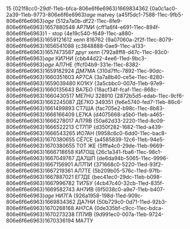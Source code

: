 15
{021f8cc0-29df-11eb-bfca-806e6f6e6963}$1669834362$
{0a0c1ac0-2a39-11eb-9773-806e6f6e6963}$age$ matvey
{a45f5dc1-7588-11ec-9fb5-806e6f6e6963}$age$
{512a7a0b-df22-11ec-8fe9-806e6f6e6963}$1657880548$ АР7МИ
{cff1a6f4-e691-11ec-894f-806e6f6e6963}$1$ - stop
{4e19c540-f649-11ec-a880-806e6f6e6963}$1659121612$ хелп 816762
{9a07060a-2f2f-11ec-8079-806e6f6e6963}$1656541088$
{c3848888-0ae9-11ec-a133-806e6f6e6963}$1657473587$ друг хелп
{792a8ff8-d47c-11ec-93c0-806e6f6e6963}$age$ КИ7НИ
{cbb44d22-4ee6-11ed-9bc3-806e6f6e6963}$age$ АЛ7НЕ
{ffcf04b9-331e-11ec-8382-806e6f6e6963}$1659182924$ ДМ7МА
{310d7ffc-7892-11ec-90dc-806e6f6e6963}$1660351603$ АР7СА
{3a7a8b40-ce5e-11ec-8280-806e6f6e6963}$1659039480$ КО1КУ
{3a5cbbc0-007d-11eb-97e9-806e6f6e6963}$1660135643$ ВА7БО
{18acf34f-fcaf-11ec-868c-806e6f6e6963}$1660430517$ ME7HU 328910
{2872b5d5-edab-11ec-9cf6-806e6f6e6963}$1662245087$ ДЕ7КО  349351
{fe6e5740-fed7-11eb-86c6-806e6f6e6963}$1661499893$ СТ7ША
{fac705e2-b98c-11ec-8b83-806e6f6e6963}$1666166409$ LE7KA
{d4075668-a5b0-11eb-a465-806e6f6e6963}$1666278017$ АЛ7ЯВ
{50a62d33-2220-11ed-8c09-806e6f6e6963}$1666522213$ СТ7ПР
{d350f282-1682-11ed-a439-806e6f6e6963}$1666543265$ ИО7АН
{9958c6c0-6dd0-11ec-bac8-806e6f6e6963}$1670380655$ СЁ7СЕ 
{a4585839-12c6-11eb-94e5-806e6f6e6963}$1670380655$ ТОТ ЖЕ
{5fffa4c0-29de-11eb-9669-806e6f6e6963}$1666718658$ КИ7ОЩ
{26c1a341-fba6-11ec-98c1-806e6f6e6963}$1667049767$ ДА7ШП
{de6da94b-5065-11ec-9996-806e6f6e6963}$1667156901$ АЛ7ПИ
{371668c0-5220-11ed-93f2-806e6f6e6963}$1667219361$ АЛ7ТЕ
{5b209b05-576c-11ed-97fb-806e6f6e6963}$1667887021$ ЕГ7ДЕ
{bec41ec0-29dc-11eb-b098-806e6f6e6963}$1667996782$ ТИ7БУ
{4cb47c40-32cb-11ed-835f-806e6f6e6963}$1669582743$ АН7ИВ
{6f5038c0-a9e7-11eb-b407-806e6f6e6963}$age$ НИ7ГА
{926a1958-198d-11ed-909c-806e6f6e6963}$1669834362$ ДА7НИ
{50b729c0-0d71-11ed-92b3-806e6f6e6963}$1670268168$ АН7СА
{0de335bf-c9cc-11ec-bdca-806e6f6e6963}$1670273238$ ГЛ7ИВ
{9d991ec0-007a-11eb-9724-806e6f6e6963}$1670336194$ МА7ТУ
